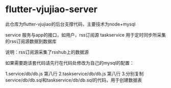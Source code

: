 # flutter-vjujiao-server

此仓库为flutter-vjujiao的后台支撑代码，主要技术为node+mysql

service 服务与app的接口，如用户，rss订阅源
taskservice 用于定时同步所采集的rss订阅源数据到数据库

说明：rss订阅源采集了rsshub上的数据源

如果需要跑该套代码请先行在代码处修改为自己的mysql的配置：

  1.service/db/db.js 第八行
  2.taskservice/db/db.js 第八行
  3.分别复制service/db/db.sql和taskservice/db/db.sql的代码，用于创建数据表
